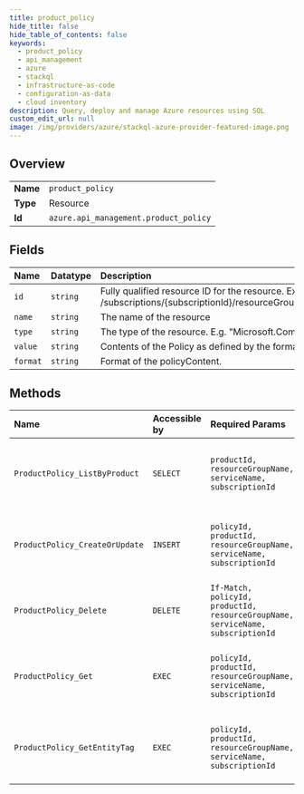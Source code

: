 ```yaml
---
title: product_policy
hide_title: false
hide_table_of_contents: false
keywords:
  - product_policy
  - api_management
  - azure    
  - stackql
  - infrastructure-as-code
  - configuration-as-data
  - cloud inventory
description: Query, deploy and manage Azure resources using SQL
custom_edit_url: null
image: /img/providers/azure/stackql-azure-provider-featured-image.png
---
```

  
    

## Overview
<table><tbody>
<tr><td><b>Name</b></td><td><code>product_policy</code></td></tr>
<tr><td><b>Type</b></td><td>Resource</td></tr>
<tr><td><b>Id</b></td><td><code>azure.api_management.product_policy</code></td></tr>
</tbody></table>

## Fields
| Name | Datatype | Description |
|:-----|:---------|:------------|
| `id` | `string` | Fully qualified resource ID for the resource. Ex - /subscriptions/&#123;subscriptionId&#125;/resourceGroups/&#123;resourceGroupName&#125;/providers/&#123;resourceProviderNamespace&#125;/&#123;resourceType&#125;/&#123;resourceName&#125; |
| `name` | `string` | The name of the resource |
| `type` | `string` | The type of the resource. E.g. "Microsoft.Compute/virtualMachines" or "Microsoft.Storage/storageAccounts" |
| `value` | `string` | Contents of the Policy as defined by the format. |
| `format` | `string` | Format of the policyContent. |
## Methods
| Name | Accessible by | Required Params | Description |
|:-----|:--------------|:----------------|:------------|
| `ProductPolicy_ListByProduct` | `SELECT` | `productId, resourceGroupName, serviceName, subscriptionId` | Get the policy configuration at the Product level. |
| `ProductPolicy_CreateOrUpdate` | `INSERT` | `policyId, productId, resourceGroupName, serviceName, subscriptionId` | Creates or updates policy configuration for the Product. |
| `ProductPolicy_Delete` | `DELETE` | `If-Match, policyId, productId, resourceGroupName, serviceName, subscriptionId` | Deletes the policy configuration at the Product. |
| `ProductPolicy_Get` | `EXEC` | `policyId, productId, resourceGroupName, serviceName, subscriptionId` | Get the policy configuration at the Product level. |
| `ProductPolicy_GetEntityTag` | `EXEC` | `policyId, productId, resourceGroupName, serviceName, subscriptionId` | Get the ETag of the policy configuration at the Product level. |
